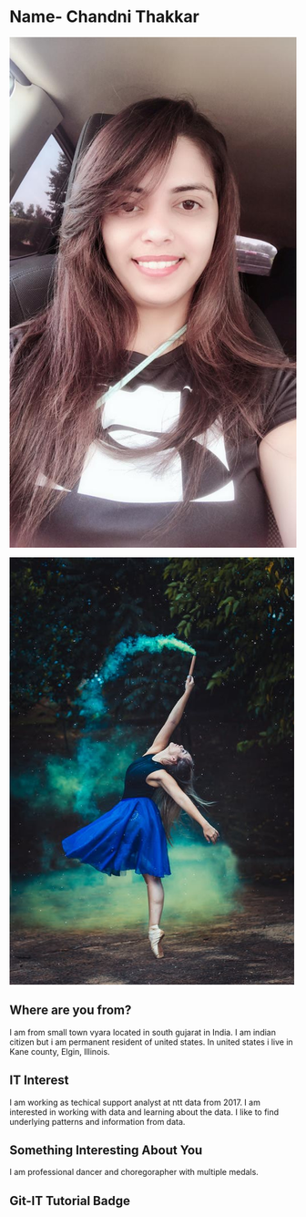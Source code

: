 # Name- Chandni Thakkar
	
![Image of me](images/me.jpeg)

![Image describing me](images/dance.jpeg)

## Where are you from?

I am from small town vyara located in south gujarat in India. I am indian citizen but i am permanent resident of united states. In united states i live in Kane county, Elgin, Illinois.

## IT Interest

I am working as techical support analyst at ntt data from 2017. I am interested in working with data and learning about the data. I like to find underlying patterns and information from data.

## Something Interesting About You

I am professional dancer and choregorapher with multiple medals.

## Git-IT Tutorial Badge






